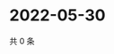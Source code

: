 # 2022-05-30

共 0 条

<!-- BEGIN WEIBO -->
<!-- 最后更新时间 Mon May 30 2022 09:27:12 GMT+0800 (China Standard Time) -->

<!-- END WEIBO -->
